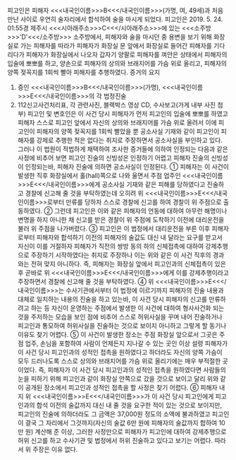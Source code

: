 피고인은 피해자 <<<내국인이름>>>B<<</내국인이름>>>(가명, 여, 49세)과 처음 만난 사이로 우연히 술자리에서 합석하여 술을 마시게 되었다.
피고인은 2019. 5. 24. 01:55경 제주시 <<<시아래주소>>>C<<</시아래주소>>>에 있는 <<<소주방>>>'D'<<</소주방>>> 소주방에서, 피해자와 술을 마시던 중 용변을 보기 위해 화장실로 가는 피해자를 따라가 피해자가 화장실 문 앞에서 화장실로 들어간 피해자를 기다리다가 피해자가 화장실에서 나오자 갑자기 양팔로 피해자를 껴안은 상태에서 피해자의 입술에 뽀뽀를 하고, 양손으로 피해자의 상의와 브래지어를 가슴 위로 올리고, 피해자의 양쪽 젖꼭지를 1회씩 빨아 피해자를 추행하였다. 증거의 요지
1. 증인 <<<내국인이름>>>B<<</내국인이름>>>(가명), <<<내국인이름>>>E<<</내국인이름>>>의 각 법정진술
1. 112신고사건처리표, 각 관련사진, 블랙박스 영상 CD, 수사보고(가게 내부 사진 첨부)
피고인 및 변호인은 이 사건 당시 피해자가 먼저 피고인의 입술에 뽀뽀를 하였고 피해자 스스로 피고인 앞에서 자신의 상의와 브래지어를 가슴 위로 올려서 이에 피고인이 피해자의 양쪽 젖꼭지를 1회씩 빨았을 뿐 공소사실 기재와 같이 피고인이 피해자를 강제로 추행한 적은 없다는 취지로 주장하면서 공소사실을 부인하고 있다.
그러나 이 법원이 적법하게 채택하여 조사한 증거들에 의하여 인정되는 다음과 같은 사정에 비추어 보면 피고인 진술의 신빙성은 인정하기 어렵고 피해자 진술의 신빙성이 인정되는바, 피해자 진술에 의하면 공소사실이 인정된다.
① 피해자는 이 사건이 발생한 직후 화장실에서 홀(hall)쪽으로 나와 울면서 주점 업주인 <<<내국인이름>>>E<<</내국인이름>>>에게 공소사실 기재와 같은 피해를 당하였다고 진술하고 경찰에 신고해 줄 것을 부탁하였는데 오히려 위 <<<내국인이름>>>E<<</내국인이름>>>로부터 만류를 당하자 스스로 경찰에 신고를 하여 경찰이 위 주점으로 출동하였다.
② 그런데 피고인은 이와 같은 피해자의 언동에 대하여 아무런 해명이나 변명을 하지 아니한 채 신고를 받은 경찰이 위 주점에 도착하기 이전에 대리운전을 불러 위 주점을 나가버렸다.
③ 피고인은 이 법정에서 대리운전을 부른 이후 피해자로부터 피해자와 합석하기 이전의 피해자의 술값도 대신 내 달라는 요구를 받고서 자신이 이를 거절하자 피해자가 직전의 쌍방 동의 하의 신체접촉에 대하여 강제추행으로 주장하기 시작하였다는 취지로 주장하나 이는 위와 같은 이 사건 직후의 경과와는 전혀 맞지 아니하다. 즉, 피해자는 화장실 앞에서 피고인과의 신체접촉이 있은 후 곧바로 위 <<<내국인이름>>>E<<</내국인이름>>>에게 이를 강제추행이라고 주장하면서 경찰에 신고해 줄 것을 부탁하였다.
④ 위 <<<내국인이름>>>E<<</내국인이름>>>는 수사기관에서부터 이 법정에 이르기까지 피해자의 진술 내용과 대체로 일치하는 내용의 진술을 하고 있는바, 이 사건 당시 피해자의 신고를 만류하려고 하는 등 자신이 운영하는 주점에서 발생한 이 사건에 대하여 형사사건화 되는 것을 주저하는 모습을 보인 점에 비추어 스스로 허위사실을 꾸며 내어 진술하거나 피고인과 통모하여 허위사실을 진술하는 것으로 보이지 아니하고 그렇게 할 동기나 이유도 찾기 어렵다.
⑤ 이 사건이 발생한 장소는 주점 화장실 앞으로서 그곳은 주점 업주, 손님을 포함하여 사람이 언제든지 지나갈 수 있는 곳인 이상 설령 피해자가 이 사건 당시 피고인과의 성적인 접촉을 원하였다고 하더라도 자신의 양쪽 가슴이 모두 드러나도록 스스로 상의와 브래지어를 가슴 위로 올리기에는 매우 부적절한 곳이었다. 즉, 피해자가 이 사건 당시 피고인과의 성적인 접촉을 원하였다면 사람들의 눈을 피하기 위해 피고인과 같이 화장실 안쪽으로 갔을 것으로 보이고 달리 위와 같이 공개된 장소에서 피고인과 성적인 접촉을 할 사정은 찾기 어렵다.
⑥ 피해자 내지 위 <<<내국인이름>>>E<<</내국인이름>>>가 이 사건 당시 피고인에게 피고인과의 합석 이전의 술값까지 대신 내 줄 것을 요구한 적이 있는 것으로 보이지만, 피고인의 진술에 의하더라도 그 금액은 37,000원 정도의 소액에 불과하였고 피고인이 결국 그 자리에서 그것까지(자신의 술값 6만 원에 피해자의 술값까지 합하여 10만 원) 계산해 준 이상, 그러한 사정만으로 피해자가 피고인에 대하여 강제추행으로 허위 신고를 하고 수사기관 및 법정에서 허위 진술하고 있다고 보기는 어렵다.
따라서 위 주장은 이유 없다.